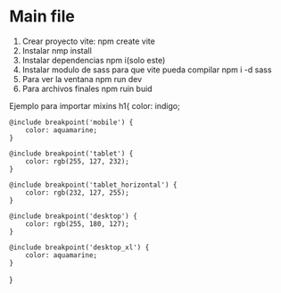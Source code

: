 # Main file

1. Crear proyecto vite: npm create vite
2. Instalar nmp install
4. Instalar dependencias npm i(solo este)
3. Instalar modulo de sass para que vite pueda compilar npm i -d sass
4. Para ver la ventana npm run dev
5. Para archivos finales npm ruin buid 




Ejemplo para importar mixins 
h1{
    color: indigo;

    @include breakpoint('mobile') {
        color: aquamarine;
    }

    @include breakpoint('tablet') {
        color: rgb(255, 127, 232);
    }

    @include breakpoint('tablet_horizontal') {
        color: rgb(232, 127, 255);
    }

    @include breakpoint('desktop') {
        color: rgb(255, 180, 127);
    }

    @include breakpoint('desktop_xl') {
        color: aquamarine;
    }
}
